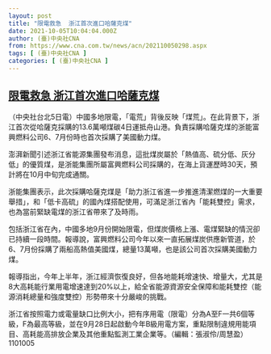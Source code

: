 ```yaml
---
layout: post
title: "限電救急  浙江首次進口哈薩克煤"
date: 2021-10-05T10:04:04.000Z
author: (臺)中央社CNA
from: https://www.cna.com.tw/news/acn/202110050298.aspx
tags: [ (臺)中央社CNA ]
categories: [ (臺)中央社CNA ]
---
```

<!--1633428244000-->
[限電救急  浙江首次進口哈薩克煤](https://www.cna.com.tw/news/acn/202110050298.aspx)
------

<div>
<div></div><div><p>（中央社台北5日電）中國多地限電，「電荒」背後反映「煤荒」。在此背景下，浙江首次從哈薩克採購的13.6萬噸煤碳4日運抵舟山港。負責採購哈薩克煤的浙能富興燃料公司6、7月份時也首次採購了美國動力煤。</p><p>澎湃新聞引述浙江省能源集團發布消息，這批煤炭屬於「熱值高、硫分低、灰分低」的優質煤，是浙能集團所屬富興燃料公司採購的，在海上貨運歷時30天，預計將在10月中旬完成通關。</p><p>浙能集團表示，此次採購哈薩克煤是「助力浙江省進一步推進清潔燃煤的一大重要舉措」，和「低卡高硫」的國內煤搭配使用，可滿足浙江省內「能耗雙控」需求，也為當前緊缺電煤的浙江省帶來了及時雨。</p><p>包括浙江省在內，中國多地9月份開始限電，但煤炭價格上漲、電煤緊缺的情況卻已持續一段時間。報導說，富興燃料公司今年以來一直拓展煤炭供應新管道，於6、7月份採購了兩船高熱值美國煤，總量13萬噸，也是該公司首次採購美國動力煤。</p><p>報導指出，今年上半年，浙江經濟恢復良好，但各地能耗增速快、增量大，尤其是8大高耗能行業用電增速達到20%以上，給全省能源資源安全保障和能耗雙控（能源消耗總量和強度雙控）形勢帶來十分嚴峻的挑戰。</p><p>浙江省按照電力或電量缺口比例大小，把有序用電（限電）分為A至F一共6個等級，F為最高等級，並在9月28日起啟動今年B級用電方案，重點限制違規用能項目、高耗能高排放企業及其他重點監測工業企業等。（編輯：張淑伶/周慧盈）1101005</p></div>
</div>
